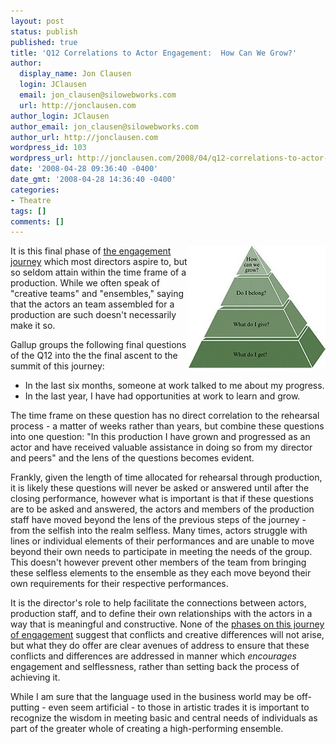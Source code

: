 ```yaml
---
layout: post
status: publish
published: true
title: 'Q12 Correlations to Actor Engagement:  How Can We Grow?'
author:
  display_name: Jon Clausen
  login: JClausen
  email: jon_clausen@silowebworks.com
  url: http://jonclausen.com
author_login: JClausen
author_email: jon_clausen@silowebworks.com
author_url: http://jonclausen.com
wordpress_id: 103
wordpress_url: http://jonclausen.com/2008/04/q12-correlations-to-actor-engagement-how-can-we-grow/
date: '2008-04-28 09:36:40 -0400'
date_gmt: '2008-04-28 14:36:40 -0400'
categories:
- Theatre
tags: []
comments: []
---
```

<p><img src="/images/2008/04/employee-engagement.jpg" alt="employee-engagement.jpg" title="employee-engagement.jpg" align="right" />It is this final phase of <a href="http://www.gallup.com/consulting/52/Employee-Engagement.aspx?gclid=CKiGg-mE_pICFSB7IgodZ0q-Bw">the engagement journey</a> which most directors aspire to, but so seldom attain within the time frame of a production.  While we often speak of "creative teams" and "ensembles," saying that the actors an team assembled for a production are such doesn't necessarily make it so.</p>
<p>Gallup groups the following final questions of the Q12 into the the final ascent to the summit of this journey:</p>
<ul>
<li>In the last six months, someone at work talked to me about my progress.</li>
<li>In the last year, I have had opportunities at work to learn and grow.</li>
</ul>
<p>The time frame on these question has no direct correlation to the rehearsal process - a matter of weeks rather than years, but combine these questions into one question:  "In this production I have grown and progressed as an actor and have received valuable assistance in doing so from my director and peers" and  the lens of the questions becomes evident.</p>
<p>Frankly, given the length of time allocated for rehearsal through production, it is likely these questions will never be asked or answered until after the closing performance, however what is important is that if these questions are to be asked and answered, the actors and members of the production staff have moved beyond the lens of the previous steps of the journey - from the selfish into the realm selfless.  Many times, actors struggle with lines or individual elements of their performances and are unable to move beyond their own needs to participate in meeting the needs of the group.   This doesn't however prevent other members of the team from bringing these selfless elements to the ensemble as they each move beyond their own requirements for their respective performances.</p>
<p>It is the director's role to help facilitate the connections between actors, production staff, and to define their own relationships with the actors in a way that is meaningful and constructive.   None of the <a href="http://gmj.gallup.com/content/811/Feedback-Real.aspx">phases on this journey of engagement</a> suggest that conflicts and creative differences will not arise, but what they do offer are clear avenues of address to ensure that these conflicts and differences are addressed in manner which <em>encourages</em> engagement and selflessness, rather than setting back the process of achieving it.</p>
<p>While I am sure that the language used in the business world may be off-putting - even seem artificial - to those in artistic trades it is important to recognize the wisdom in meeting basic and central needs of individuals as part of the greater whole of creating a high-performing ensemble.</p>
